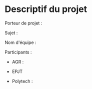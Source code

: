 # Descriptif du projet

Porteur de projet :

Sujet :

Nom d'équipe :

Participants : 

- AGR :

- EPJT

- Polytech :  
